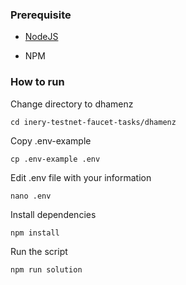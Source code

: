 ### Prerequisite

- [NodeJS](https://nodejs.org/en/)

- NPM

### How to run

Change directory to dhamenz
```shell
cd inery-testnet-faucet-tasks/dhamenz
```

Copy .env-example

```
cp .env-example .env
```

Edit .env file with your information

```
nano .env
```

Install dependencies

```shell
npm install
```



Run the script

```
npm run solution
```
